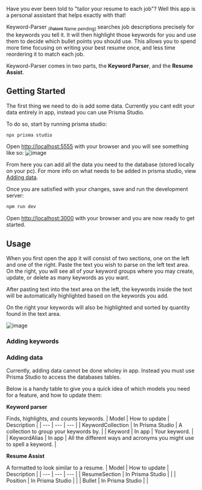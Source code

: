 Have you ever been told to "tailor your resume to each job"? Well this app is a personal assistant that helps exactly with that!

Keyword-Parser <sub> (~~Patent~~ Name pending) </sub> searches job descriptions precisely for the keywords you tell it. It will then highlight those keywords for you and use them to decide which bullet points you should use.
This allows you to spend more time focusing on writing your best resume once, and less time reordering it to match each job.

Keyword-Parser comes in two parts, the **Keyword Parser**, and the **Resume Assist**.

## Getting Started

The first thing we need to do is add some data. Currently you cant edit your data entirely in app, instead you can use Prisma Studio.

To do so, start by running prisma studio:

```bash
npx prisma studio
```

Open [http://localhost:5555](http://localhost:5555) with your browser and you will see something like so:
![image](https://github.com/NSkelin/Keyword-Parser/assets/31994545/e52b3c5f-3715-40f2-94a0-e64590b049e0)

From here you can add all the data you need to the database (stored locally on your pc). For more info on what needs to be added in prisma studio, view [Adding data](#adding-data).

Once you are satisfied with your changes, save and run the development server:

```bash
npm run dev
```

Open [http://localhost:3000](http://localhost:3000) with your browser and you are now ready to get started.

## Usage

When you first open the app it will consist of two sections, one on the left and one of the right.
Paste the text you wish to parse on the left text area. On the right, you will see all of your keyword groups where you may create, update, or delete as many keywords as you want.

After pasting text into the text area on the left, the keywords inside the text will be automatically highlighted based on the keywords you add.

On the right your keywords will also be highlighted and sorted by quantity found in the text area.

![image](https://github.com/NSkelin/Keyword-Parser/assets/31994545/8a80b6e7-31ad-40e1-b4c0-2e01af1d3259)

### Adding keywords

### Adding data
Currently, adding data cannot be done wholey in app. Instead you must use Prisma Studio to access the databases tables.

Below is a handy table to give you a quick idea of which models you need for a feature, and how to update them:

**Keyword parser**

Finds, highlights, and counts keywords.
| Model | How to update | Description |
| --- | --- | --- |
| KeywordCollection | In Prisma Studio | A collection to group your keywords by. |
| Keyword | In app | Your keyword. |
| KeywordAlias | In app | All the different ways and acronyms you might use to spell a keyword. |

**Resume Assist**

A formatted to look similar to a resume.
| Model | How to update | Description |
| --- | --- | --- |
| ResumeSection | In Prisma Studio |  |
| Position | In Prisma Studio |  |
| Bullet | In Prisma Studio |  |
